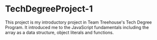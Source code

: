 # TechDegreeProject-1

This project is my introductory project in Team Treehouse's Tech Degree Program. It introduced me to the JavaScript fundamentals including the array as a data structure, object literals and functions.
